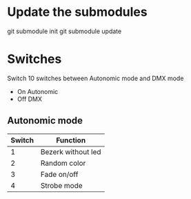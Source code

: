 # Update the submodules
git submodule init
git submodule update

# Switches
Switch 10 switches between Autonomic mode and DMX mode
* On Autonomic
* Off DMX

## Autonomic mode
Switch        | Function
------------- | -------------
1             | Bezerk without led
2             | Random color
3             | Fade on/off
4             | Strobe mode